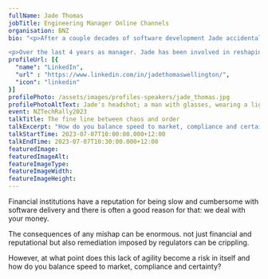 ```yaml
---
fullName: Jade Thomas
jobTitle: Engineering Manager Online Channels
organisation: BNZ
bio: "<p>After a couple decades of software development Jade accidentally found himself in an engineering leadership role. Initially not keen on the engineering manager title, as he never saw himself as manager, but enticed by the hope of having some influence in building a better environment for engineers to flourish in. Jade fights to keep the management part of the role to a minimum, while trying to stay relevant and useful to engineers.</p>

<p>Over the last 4 years as manager. Jade has been involved in reshaping bnz’s online banking ways of working, standardising and  industrialising their software patterns, increasing their scalability and reliability all while the organisation reshape their technology business unit. </p>"
profileUrl: [{
  "name": "LinkedIn",
  "url" : "https://www.linkedin.com/in/jadethomaswellington/",
  "icon": "linkedin"
}]
profilePhoto: /assets/images/profiles-speakers/jade_thomas.jpg
profilePhotoAltText: Jade's headshot; a man with glasses, wearing a light blue pattern shirt and a dark blue woollen jacket.
event: NZTechRally2023
talkTitle: The fine line between chaos and order
talkExcerpt: "How do you balance speed to market, compliance and certainty in a financial institution?"
talkStartTime: 2023-07-07T10:00:00.000+12:00
talkEndTime: 2023-07-07T10:30:00.000+12:00
featuredImage:
featuredImageAlt:
featureImageType:
featureImageWidth:
featureImageHeight:
---
```


<p>
  Financial institutions have a reputation for being slow and cumbersome with software delivery and there is often a good reason for that: we deal with your money.
</p>

<p>
  The consequences of any mishap can be enormous. not just financial and reputational but also remediation imposed by regulators can be crippling.
</p>

<p>
  However, at what point does this lack of agility become a risk in itself and how do you balance speed to market, compliance and certainty?
</p>
